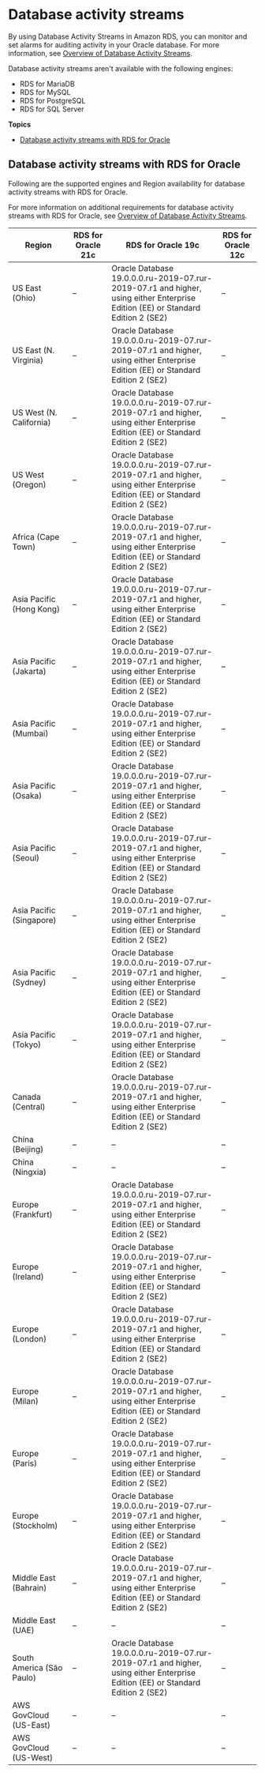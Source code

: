 # Database activity streams<a name="Concepts.RDS_Fea_Regions_DB-eng.Feature.DBActivityStreams"></a>

 By using Database Activity Streams in Amazon RDS, you can monitor and set alarms for auditing activity in your Oracle database\. For more information, see [Overview of Database Activity Streams](DBActivityStreams.Overview.md)\.

Database activity streams aren't available with the following engines:
+ RDS for MariaDB
+ RDS for MySQL
+ RDS for PostgreSQL
+ RDS for SQL Server

**Topics**
+ [Database activity streams with RDS for Oracle](#Concepts.RDS_Fea_Regions_DB-eng.Feature.DBActivityStreams.ora)

## Database activity streams with RDS for Oracle<a name="Concepts.RDS_Fea_Regions_DB-eng.Feature.DBActivityStreams.ora"></a>

Following are the supported engines and Region availability for database activity streams with RDS for Oracle\.

For more information on additional requirements for database activity streams with RDS for Oracle, see [Overview of Database Activity Streams](DBActivityStreams.Overview.md)\.


| Region | RDS for Oracle 21c | RDS for Oracle 19c | RDS for Oracle 12c | 
| --- | --- | --- | --- | 
| US East \(Ohio\) | – | Oracle Database 19\.0\.0\.0\.ru\-2019\-07\.rur\-2019\-07\.r1 and higher, using either Enterprise Edition \(EE\) or Standard Edition 2 \(SE2\) | – | 
| US East \(N\. Virginia\) | – | Oracle Database 19\.0\.0\.0\.ru\-2019\-07\.rur\-2019\-07\.r1 and higher, using either Enterprise Edition \(EE\) or Standard Edition 2 \(SE2\) | – | 
| US West \(N\. California\) | – | Oracle Database 19\.0\.0\.0\.ru\-2019\-07\.rur\-2019\-07\.r1 and higher, using either Enterprise Edition \(EE\) or Standard Edition 2 \(SE2\) | – | 
| US West \(Oregon\) | – | Oracle Database 19\.0\.0\.0\.ru\-2019\-07\.rur\-2019\-07\.r1 and higher, using either Enterprise Edition \(EE\) or Standard Edition 2 \(SE2\) | – | 
| Africa \(Cape Town\) | – | Oracle Database 19\.0\.0\.0\.ru\-2019\-07\.rur\-2019\-07\.r1 and higher, using either Enterprise Edition \(EE\) or Standard Edition 2 \(SE2\) | – | 
| Asia Pacific \(Hong Kong\) | – | Oracle Database 19\.0\.0\.0\.ru\-2019\-07\.rur\-2019\-07\.r1 and higher, using either Enterprise Edition \(EE\) or Standard Edition 2 \(SE2\) | – | 
| Asia Pacific \(Jakarta\) | – | Oracle Database 19\.0\.0\.0\.ru\-2019\-07\.rur\-2019\-07\.r1 and higher, using either Enterprise Edition \(EE\) or Standard Edition 2 \(SE2\) | – | 
| Asia Pacific \(Mumbai\) | – | Oracle Database 19\.0\.0\.0\.ru\-2019\-07\.rur\-2019\-07\.r1 and higher, using either Enterprise Edition \(EE\) or Standard Edition 2 \(SE2\) | – | 
| Asia Pacific \(Osaka\) | – | Oracle Database 19\.0\.0\.0\.ru\-2019\-07\.rur\-2019\-07\.r1 and higher, using either Enterprise Edition \(EE\) or Standard Edition 2 \(SE2\) | – | 
| Asia Pacific \(Seoul\) | – | Oracle Database 19\.0\.0\.0\.ru\-2019\-07\.rur\-2019\-07\.r1 and higher, using either Enterprise Edition \(EE\) or Standard Edition 2 \(SE2\) | – | 
| Asia Pacific \(Singapore\) | – | Oracle Database 19\.0\.0\.0\.ru\-2019\-07\.rur\-2019\-07\.r1 and higher, using either Enterprise Edition \(EE\) or Standard Edition 2 \(SE2\) | – | 
| Asia Pacific \(Sydney\) | – | Oracle Database 19\.0\.0\.0\.ru\-2019\-07\.rur\-2019\-07\.r1 and higher, using either Enterprise Edition \(EE\) or Standard Edition 2 \(SE2\) | – | 
| Asia Pacific \(Tokyo\) | – | Oracle Database 19\.0\.0\.0\.ru\-2019\-07\.rur\-2019\-07\.r1 and higher, using either Enterprise Edition \(EE\) or Standard Edition 2 \(SE2\) | – | 
| Canada \(Central\) | – | Oracle Database 19\.0\.0\.0\.ru\-2019\-07\.rur\-2019\-07\.r1 and higher, using either Enterprise Edition \(EE\) or Standard Edition 2 \(SE2\) | – | 
| China \(Beijing\) | – | – | – | 
| China \(Ningxia\) | – | – | – | 
| Europe \(Frankfurt\) | – | Oracle Database 19\.0\.0\.0\.ru\-2019\-07\.rur\-2019\-07\.r1 and higher, using either Enterprise Edition \(EE\) or Standard Edition 2 \(SE2\) | – | 
| Europe \(Ireland\) | – | Oracle Database 19\.0\.0\.0\.ru\-2019\-07\.rur\-2019\-07\.r1 and higher, using either Enterprise Edition \(EE\) or Standard Edition 2 \(SE2\) | – | 
| Europe \(London\) | – | Oracle Database 19\.0\.0\.0\.ru\-2019\-07\.rur\-2019\-07\.r1 and higher, using either Enterprise Edition \(EE\) or Standard Edition 2 \(SE2\) | – | 
| Europe \(Milan\) | – | Oracle Database 19\.0\.0\.0\.ru\-2019\-07\.rur\-2019\-07\.r1 and higher, using either Enterprise Edition \(EE\) or Standard Edition 2 \(SE2\) | – | 
| Europe \(Paris\) | – | Oracle Database 19\.0\.0\.0\.ru\-2019\-07\.rur\-2019\-07\.r1 and higher, using either Enterprise Edition \(EE\) or Standard Edition 2 \(SE2\) | – | 
| Europe \(Stockholm\) | – | Oracle Database 19\.0\.0\.0\.ru\-2019\-07\.rur\-2019\-07\.r1 and higher, using either Enterprise Edition \(EE\) or Standard Edition 2 \(SE2\) | – | 
| Middle East \(Bahrain\) | – | Oracle Database 19\.0\.0\.0\.ru\-2019\-07\.rur\-2019\-07\.r1 and higher, using either Enterprise Edition \(EE\) or Standard Edition 2 \(SE2\) | – | 
| Middle East \(UAE\) | – | – | – | 
| South America \(São Paulo\) | – | Oracle Database 19\.0\.0\.0\.ru\-2019\-07\.rur\-2019\-07\.r1 and higher, using either Enterprise Edition \(EE\) or Standard Edition 2 \(SE2\) | – | 
| AWS GovCloud \(US\-East\) | – | – | – | 
| AWS GovCloud \(US\-West\) | – | – | – | 